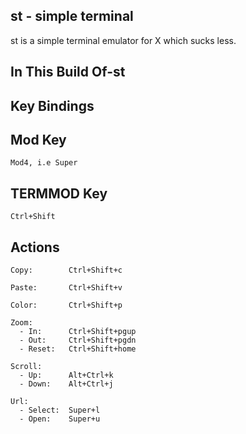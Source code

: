 st - simple terminal
---
st is a simple terminal emulator for X which sucks less.


In This Build Of-st
---


Key Bindings
---

Mod Key
---
    Mod4, i.e Super
    
TERMMOD Key
---
    Ctrl+Shift
   
Actions
---

    Copy:        Ctrl+Shift+c
    
    Paste:       Ctrl+Shift+v
    
    Color:       Ctrl+Shift+p
    
    Zoom:
      - In:      Ctrl+Shift+pgup
      - Out:     Ctrl+Shift+pgdn
      - Reset:   Ctrl+Shift+home
      
    Scroll:
      - Up:      Alt+Ctrl+k
      - Down:    Alt+Ctrl+j
    
    Url:
      - Select:  Super+l
      - Open:    Super+u
